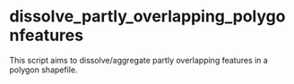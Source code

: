 # dissolve_partly_overlapping_polygonfeatures
This script aims to dissolve/aggregate partly overlapping features in a polygon shapefile.

